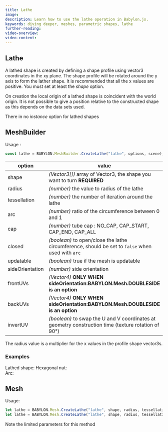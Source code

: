 ```yaml
---
title: Lathe
image: 
description: Learn how to use the lathe operation in Babylon.js.
keywords: diving deeper, meshes, parametric shapes, lathe
further-reading:
video-overview:
video-content:
---
```


## Lathe
A lathed shape is created by defining a shape profile using vector3 coordinates in the xy plane. The shape profile will be rotated around the y axis to form the lather shape. It is recommended that all the x values are positive. You must set at least the _shape_ option.

On creation the local origin of a lathed shape is coincident with the world origin. It is not possible to give a position relative to the constructed shape as this depends on the data sets used.

There in no _instance_ option for lathed shapes

## MeshBuilder
Usage :
```javascript
const lathe = BABYLON.MeshBuilder.CreateLathe("lathe", options, scene); //scene is optional and defaults to the current scene
```

option|value|default value
--------|-----|-------------
shape|_(Vector3[])_  array of Vector3, the shape you want to turn **REQUIRED** |
radius|_(number)_  the value to radius of the lathe|1
tessellation|_(number)_  the number of iteration around the lathe|64
arc|_(number)_ ratio of the circumference between 0 and 1|1
cap|_(number)_ tube cap : NO_CAP, CAP_START, CAP_END, CAP_ALL|NO_CAP
closed|_(boolean)_ to open/close the lathe circumference, should be set to `false` when used with `arc`|true
updatable|_(boolean)_ true if the mesh is updatable|false
sideOrientation|_(number)_ side orientation|DEFAULTSIDE
frontUVs|_(Vector4)_  **ONLY WHEN sideOrientation:BABYLON.Mesh.DOUBLESIDE is an option** | Vector4(0,0, 1,1) 
backUVs|_(Vector4)_  **ONLY WHEN sideOrientation:BABYLON.Mesh.DOUBLESIDE is an option** | Vector4(0,0, 1,1) 
invertUV|_(boolean)_ to swap the U and V coordinates at geometry construction time (texture rotation of 90°)|false

The radius value is a multiplier for the x values in the profile shape vector3s.

### Examples
Lathed shape: <Playground id="#PQ0GIE" title="Lathed Shape Example" description="Simple example of a lathed shape."/>
Hexagonal nut: <Playground id="#PQ0GIE#1" title="Lathed Hexagonal Nut" description="Simple example of a lathed hexagonal nut."/>  
Arc: <Playground id="#PQ0GIE#2" title="Lathed Arc" description="Simple example of a lathed arc."/>


## Mesh
Usage:
```javascript
let lathe = BABYLON.Mesh.CreateLathe("lathe", shape, radius, tessellation, scene);
let lathe = BABYLON.Mesh.CreateLathe("lathe", shape, radius, tessellation, scene, updatable, sideOrientation); //optional parameters after scene
```
Note the limited parameters for this method